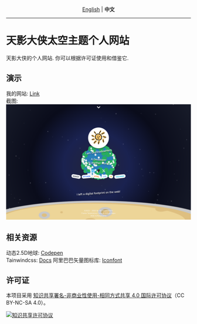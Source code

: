 <div align="center">
  <a href="./README.md">English</a> | <strong>中文</strong>
</div>

---

# 天影大侠太空主题个人网站
天影大侠的个人网站.
你可以根据许可证使用和借鉴它.
## 演示
我的网站: [Link](https://www.skyshadow.fun)  
截图:
![Homepage](/image.png)
## 相关资源
动态2.5D地球: [Codepen](https://codepen.io/ferronsays/pen/AwgQVG)  
Tainwindcss: [Docs](https://tailwindcss.com/)
阿里巴巴矢量图标库: [Iconfont](https://www.iconfont.cn/)
## 许可证

本项目采用 [知识共享署名-非商业性使用-相同方式共享 4.0 国际许可协议](https://creativecommons.org/licenses/by-nc-sa/4.0/)（CC BY-NC-SA 4.0）。

<a rel="license" href="https://creativecommons.org/licenses/by-nc-sa/4.0/">
  <img alt="知识共享许可协议" style="border-width:0" src="https://i.creativecommons.org/l/by-nc-sa/4.0/88x31.png" />
</a>